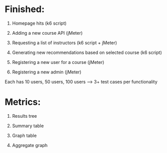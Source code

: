 # Finished:

1. Homepage hits (k6 script)

2. Adding a new course API (jMeter)

3. Requesting a list of instructors (k6 script + jMeter)

4. Generating new recommendations based on selected course (k6 script)

5. Registering a new user for a course (jMeter)

6. Registering a new admin (jMeter)

Each has 10 users, 50 users, 100 users --> 3+ test cases per functionality

# Metrics:

1. Results tree

2. Summary table

3. Graph table

4. Aggregate graph
